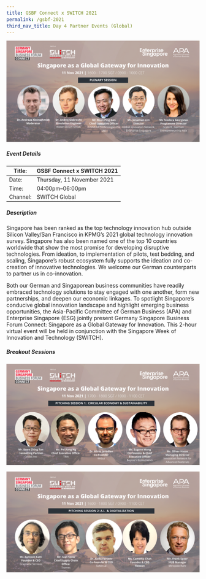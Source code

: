 ```yaml
---
title: GSBF Connect x SWITCH 2021
permalink: /gsbf-2021
third_nav_title: Day 4 Partner Events (Global)
---
```


![GSBF Connect x SWITCH 2021](/images/SWITCH_GSBF_Connect_Plenary.png)

##### Event Details

| Title: | GSBF Connect x SWITCH 2021 |
| -------- | -------- |
| Date: | Thursday, 11 November 2021     |
| Time: | 04:00pm–06:00pm     |
| Channel: | SWITCH Global     |

##### Description

Singapore has been ranked as the top technology innovation hub outside Silicon Valley/San Francisco in KPMG’s 2021 global technology innovation survey. Singapore has also been named one of the top 10 countries worldwide that show the most promise for developing disruptive technologies.  From ideation, to implementation of pilots, test bedding, and scaling, Singapore’s robust ecosystem fully supports the ideation and co-creation of innovative technologies. We welcome our German counterparts to partner us in co-innovation.

Both our German and Singaporean business communities have readily embraced technology solutions to stay engaged with one another, form new partnerships, and deepen our economic linkages. To spotlight Singapore’s conducive global innovation landscape and highlight emerging business opportunities, the Asia-Pacific Committee of German Business (APA) and Enterprise Singapore (ESG) jointly present Germany Singapore Business Forum Connect: Singapore as a Global Gateway for Innovation. This 2-hour virtual event will be held in conjunction with the Singapore Week of Innovation and Technology (SWITCH).

##### Breakout Sessions

![GSBF Connect x SWITCH 2021](/images/SWITCH_GSBF_Connect_1.png)

![GSBF Connect x SWITCH 2021](/images/SWITCH_GSBF_Connect_2.png)